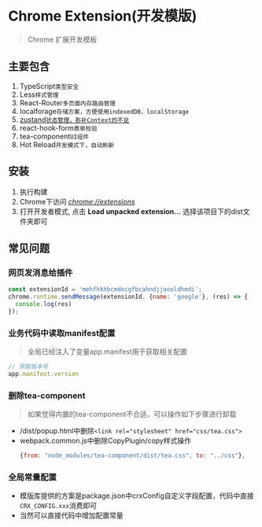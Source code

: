 # Chrome Extension(开发模版)

> Chrome 扩展开发模板

## 主要包含

1. TypeScript`类型安全`
2. Less`样式管理`
3. React-Router`多页面内存路由管理`
4. localforage`存储方案，方便使用indexedDB，localStorage`
5. [zustand`状态管理，弥补Context的不足`](https://github.com/pmndrs/zustand)
6. react-hook-form`表单校验`
7. tea-component`UI组件`
8. Hot Reload`开发模式下，自动刷新`

## 安装

1. 执行构建
2. Chrome下访问 [_chrome://extensions_](chrome://extensions)
3. 打开开发者模式, 点击 **Load unpacked extension...** 选择该项目下的dist文件夹即可

## 常见问题

### 网页发消息给插件

```javascript
const extensionId = 'mehfhkhbcmdecgfbcahndjjoooldhmdi';
chrome.runtime.sendMessage(extensionId, {name: 'google'}, (res) => {
  console.log(res)
});
```

### 业务代码中读取manifest配置

> 全局已经注入了变量app.manifest用于获取相关配置

```javascript
// 获取版本号
app.manifest.version

```

### 删除tea-component

> 如果觉得内置的tea-component不合适，可以操作如下步骤进行卸载

- /dist/popup.html中删除`<link rel="stylesheet" href="css/tea.css">`
- webpack.common.js中删除CopyPlugin/copy样式操作
  ```javascript
  {from: "node_modules/tea-component/dist/tea.css", to: "../css"},
  ```

### 全局常量配置

- 模版库提供的方案是package.json中crxConfig自定义字段配置，代码中直接`CRX_CONFIG.xxx`消费即可
- 当然可以直接代码中增加配置常量

